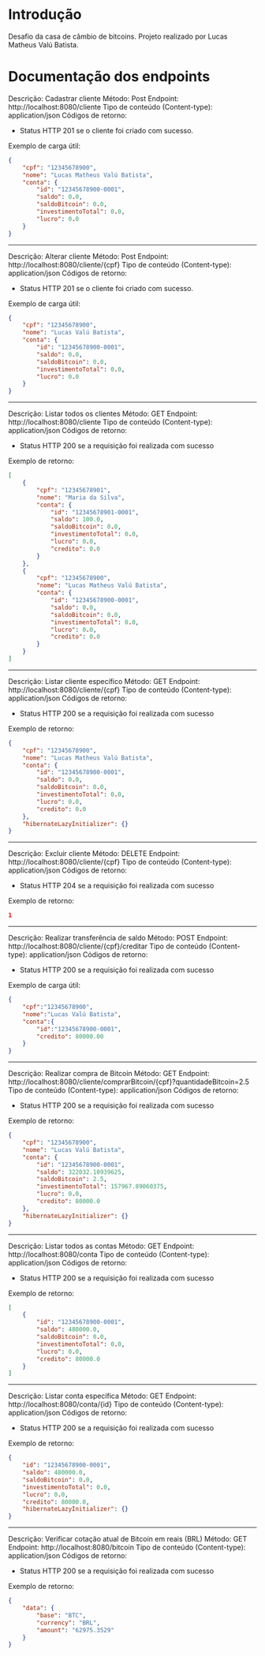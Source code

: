 # Introdução
Desafio da casa de câmbio de bitcoins.
Projeto realizado por Lucas Matheus Valú Batista. 

# Documentação dos endpoints

Descrição: Cadastrar cliente
Método: Post
Endpoint: http://localhost:8080/cliente
Tipo de conteúdo (Content-type): application/json
Códigos de retorno:
- Status HTTP 201 se o cliente foi criado com sucesso.

Exemplo de carga útil:
```json
{
    "cpf": "12345678900",
    "nome": "Lucas Matheus Valú Batista",
    "conta": {
        "id": "12345678900-0001",
        "saldo": 0.0,
        "saldoBitcoin": 0.0,
        "investimentoTotal": 0.0,
        "lucro": 0.0
    }
}
```

---

Descrição: Alterar cliente
Método: Post
Endpoint: http://localhost:8080/cliente/{cpf}
Tipo de conteúdo (Content-type): application/json
Códigos de retorno:
- Status HTTP 201 se o cliente foi criado com sucesso.

Exemplo de carga útil:
```json
{
    "cpf": "12345678900",
    "nome": "Lucas Valú Batista",
    "conta": {
        "id": "12345678900-0001",
        "saldo": 0.0,
        "saldoBitcoin": 0.0,
        "investimentoTotal": 0.0,
        "lucro": 0.0
    }
}
```

---

Descrição: Listar todos os clientes
Método: GET
Endpoint: http://localhost:8080/cliente
Tipo de conteúdo (Content-type): application/json
Códigos de retorno:
- Status HTTP 200 se a requisição foi realizada com sucesso

Exemplo de retorno:
```json
[
    {
        "cpf": "12345678901",
        "nome": "Maria da Silva",
        "conta": {
            "id": "12345678901-0001",
            "saldo": 100.0,
            "saldoBitcoin": 0.0,
            "investimentoTotal": 0.0,
            "lucro": 0.0,
            "credito": 0.0
        }
    },
    {
        "cpf": "12345678900",
        "nome": "Lucas Matheus Valú Batista",
        "conta": {
            "id": "12345678900-0001",
            "saldo": 0.0,
            "saldoBitcoin": 0.0,
            "investimentoTotal": 0.0,
            "lucro": 0.0,
            "credito": 0.0
        }
    }
]
```

---

Descrição: Listar cliente específico
Método: GET
Endpoint: http://localhost:8080/cliente/{cpf}
Tipo de conteúdo (Content-type): application/json
Códigos de retorno:
- Status HTTP 200 se a requisição foi realizada com sucesso

Exemplo de retorno:
```json
{
    "cpf": "12345678900",
    "nome": "Lucas Matheus Valú Batista",
    "conta": {
        "id": "12345678900-0001",
        "saldo": 0.0,
        "saldoBitcoin": 0.0,
        "investimentoTotal": 0.0,
        "lucro": 0.0,
        "credito": 0.0
    },
    "hibernateLazyInitializer": {}
}
```

---

Descrição:  Excluir cliente
Método: DELETE
Endpoint: http://localhost:8080/cliente/{cpf}
Tipo de conteúdo (Content-type): application/json
Códigos de retorno:
- Status HTTP 204 se a requisição foi realizada com sucesso

Exemplo de retorno:
```json
1
```

---

Descrição: Realizar transferência de saldo
Método: POST
Endpoint: http://localhost:8080/cliente/{cpf}/creditar
Tipo de conteúdo (Content-type): application/json
Códigos de retorno:
- Status HTTP 200 se a requisição foi realizada com sucesso

Exemplo de carga útil:
```json
{
    "cpf":"12345678900",
    "nome":"Lucas Valú Batista",
    "conta":{
        "id":"12345678900-0001",
        "credito": 80000.00
    }
}
```

---

Descrição: Realizar compra de Bitcoin
Método: GET
Endpoint: http://localhost:8080/cliente/comprarBitcoin/{cpf}?quantidadeBitcoin=2.5
Tipo de conteúdo (Content-type): application/json
Códigos de retorno:
- Status HTTP 200 se a requisição foi realizada com sucesso

Exemplo de retorno:
```json
{
    "cpf": "12345678900",
    "nome": "Lucas Valú Batista",
    "conta": {
        "id": "12345678900-0001",
        "saldo": 322032.10939625,
        "saldoBitcoin": 2.5,
        "investimentoTotal": 157967.89060375,
        "lucro": 0.0,
        "credito": 80000.0
    },
    "hibernateLazyInitializer": {}
}
```

---


Descrição: Listar todos as contas
Método: GET
Endpoint: http://localhost:8080/conta
Tipo de conteúdo (Content-type): application/json
Códigos de retorno:
- Status HTTP 200 se a requisição foi realizada com sucesso

Exemplo de retorno:
```json
[
    {
        "id": "12345678900-0001",
        "saldo": 480000.0,
        "saldoBitcoin": 0.0,
        "investimentoTotal": 0.0,
        "lucro": 0.0,
        "credito": 80000.0
    }
]
```

---

Descrição: Listar conta específica
Método: GET
Endpoint: http://localhost:8080/conta/{id}
Tipo de conteúdo (Content-type): application/json
Códigos de retorno:
- Status HTTP 200 se a requisição foi realizada com sucesso

Exemplo de retorno:
```json
{
    "id": "12345678900-0001",
    "saldo": 480000.0,
    "saldoBitcoin": 0.0,
    "investimentoTotal": 0.0,
    "lucro": 0.0,
    "credito": 80000.0,
    "hibernateLazyInitializer": {}
}
```

---

Descrição: Verificar cotação atual de Bitcoin em reais (BRL)
Método: GET
Endpoint: http://localhost:8080/bitcoin
Tipo de conteúdo (Content-type): application/json
Códigos de retorno:
- Status HTTP 200 se a requisição foi realizada com sucesso 

Exemplo de retorno:
```json
{
    "data": {
        "base": "BTC",
        "currency": "BRL",
        "amount": "62975.3529"
    }
}
```
